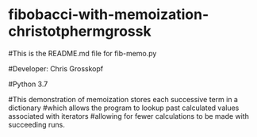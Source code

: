 # fibobacci-with-memoization-christotphermgrossk

#This is the README.md file for fib-memo.py

#Developer: Chris Grosskopf

#Python 3.7

#This demonstration of memoization stores each successive term in a dictionary
#which allows the program to lookup past calculated values associated with iterators
#allowing for fewer calculations to be made with succeeding runs.


